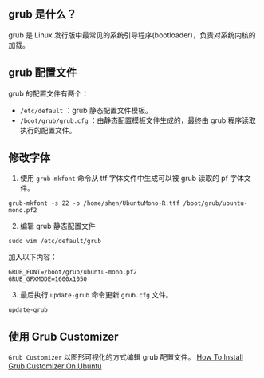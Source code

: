 ## grub 是什么？
grub 是 Linux 发行版中最常见的系统引导程序(bootloader)，负责对系统内核的加载。

## grub 配置文件
grub 的配置文件有两个：
* `/etc/default` ：grub 静态配置文件模板。
* `/boot/grub/grub.cfg` ：由静态配置模板文件生成的，最终由 grub 程序读取执行的配置文件。
## 修改字体
1. 使用 `grub-mkfont` 命令从 ttf 字体文件中生成可以被 grub 读取的 pf 字体文件。
```shell
grub-mkfont -s 22 -o /home/shen/UbuntuMono-R.ttf /boot/grub/ubuntu-mono.pf2
```
2. 编辑 grub 静态配置文件
```shell
sudo vim /etc/default/grub
```
加入以下内容：
```text
GRUB_FONT=/boot/grub/ubuntu-mono.pf2
GRUB_GFXMODE=1600x1050
```
3. 最后执行 `update-grub` 命令更新 `grub.cfg` 文件。
```shell
update-grub
```
## 使用 Grub Customizer

`Grub Customizer` 以图形可视化的方式编辑 grub 配置文件。
[How To Install Grub Customizer On Ubuntu](https://itsfoss.com/install-grub-customizer-ubuntu/)